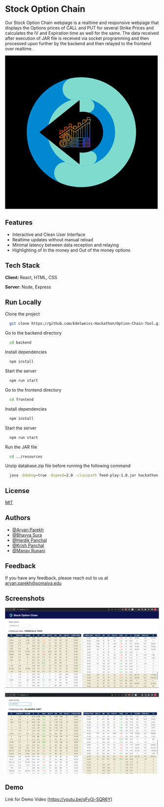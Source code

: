 # Stock Option Chain

Our Stock Option Chain webpage is a realtime and responsive webpage that displays the Options prices of CALL and PUT for several Strike Prices and calculates the IV and Expiration time as well for the same. The data received after execution of JAR file is received via socket programming and then processed upon further by the backend and then relayed to the frontend over realtime.

![Logo](https://github.com/Edelweiss-Hackathon/Option-Chain-Tool/blob/master/resources/logo.png)

## Features

- Interactive and Clean User Interface
- Realtime updates without manual reload
- Minimal latency between data reception and relaying
- Highlighting of In the money and Out of the money options

## Tech Stack

**Client:** React, HTML, CSS

**Server:** Node, Express

## Run Locally

Clone the project

```bash
  git clone https://github.com/Edelweiss-Hackathon/Option-Chain-Tool.git
```

Go to the backend directory

```bash
  cd backend
```

Install dependencies

```bash
  npm install
```

Start the server

```bash
  npm run start
```

Go to the frontend directory

```bash
  cd frontend
```

Install dependencies

```bash
  npm install
```

Start the server

```bash
  npm run start
```

Run the JAR file

```bash
  cd ../resources
```

Unzip database.zip file before running the following command

```bash
  java -Ddebug=true -Dspeed=2.0 -classpath feed-play-1.0.jar hackathon.player.Main dataset.csv 9011
```

## License

[MIT](https://choosealicense.com/licenses/mit/)

## Authors

- [@Aryan Parekh](https://github.com/Aryan-29)
- [@Bhavya Sura](https://github.com/Baboon12)
- [@Hardik Panchal](https://github.com/Hardik-90)
- [@Krish Panchal](https://github.com/Krishpanchal)
- [@Manav Rupani](https://github.com/ManavStud)


## Feedback

If you have any feedback, please reach out to us at aryan.parekh@somaiya.edu

## Screenshots

![Screen2](https://github.com/Edelweiss-Hackathon/Option-Chain-Tool/blob/master/resources/Screen2.png)

![Screen1](https://github.com/Edelweiss-Hackathon/Option-Chain-Tool/blob/master/resources/Screen1.PNG)

## Demo

Link for Demo Video
[https://youtu.be/qFvGj-SQR6Y]
